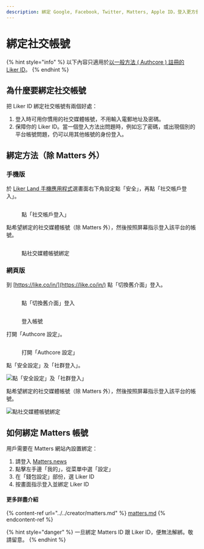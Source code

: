 ```yaml
---
description: 綁定 Google, Facebook, Twitter, Matters, Apple ID，登入更方便，帳號更安全
---
```


# 綁定社交帳號

{% hint style="info" %}
以下內容只適用於[以一般方法 ( Authcore ) 註冊的 Liker ID](./)。
{% endhint %}

## 為什麼要綁定社交帳號

把 Liker ID 綁定社交帳號有兩個好處：

1. 登入時可用你慣用的社交媒體帳號，不用輸入電郵地址及密碼。
2. 保障你的 Liker ID。當一個登入方法出問題時，例如忘了密碼，或出現個別的平台帳號問題，仍可以用其他帳號的身份登入。

## 綁定方法（除 Matters 外）

### 手機版

於 [Liker Land 手機應用程式](../../liker-land/download.md)選畫面右下角設定點「安全」，再點「社交帳戶登入」。

<figure><img src="../../../.gitbook/assets/social-media-logins-mobile.png" alt=""><figcaption><p>點「社交帳戶登入」</p></figcaption></figure>

點希望綁定的社交媒體帳號（除 Matters 外），然後按照屏幕指示登入該平台的帳號。

<figure><img src="../../../.gitbook/assets/social-media-logins-mobile-settings.png" alt=""><figcaption><p>點社交媒體帳號綁定</p></figcaption></figure>

### 網頁版

到 [https://like.co/in/](https://like.co/in/) 點「切換舊介面」登入。

<figure><img src="../../../.gitbook/assets/resetpassword-0.png" alt=""><figcaption><p>點「切換舊介面」登入</p></figcaption></figure>

<figure><img src="../../../.gitbook/assets/legacy login.png" alt=""><figcaption><p>登入帳號</p></figcaption></figure>

打開「Authcore 設定」。

<figure><img src="../../../.gitbook/assets/Authcore settings.png" alt=""><figcaption><p>打開「Authcore 設定」</p></figcaption></figure>

點「安全設定」及「社群登入」。

![點「安全設定」及「社群登入」](../../../.gitbook/assets/social-media-logins-1.png)

點希望綁定的社交媒體帳號（除 Matters 外），然後按照屏幕指示登入該平台的帳號。

![點社交媒體帳號綁定](<../../../.gitbook/assets/image (15) (2).png>)

## 如何綁定 Matters 帳號 <a href="#matters" id="matters"></a>

用戶需要在 Matters 網站內設置綁定：

1. 請登入 [Matters.news](https://matters.news)
2. 點擊左手邊「我的」，從菜單中選「設定」
3. 在「錢包設定」部份，選 Liker ID
4. 按畫面指示登入並綁定 Liker ID

#### 更多詳盡介紹

{% content-ref url="../../creator/matters.md" %}
[matters.md](../../creator/matters.md)
{% endcontent-ref %}

{% hint style="danger" %}
一旦綁定 Matters ID 跟 Liker ID，便無法解綁。敬請留意。
{% endhint %}
